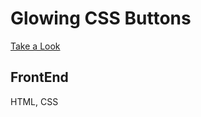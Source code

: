 # Glowing CSS Buttons

[Take a Look](https://skshadab1234.github.io/Glowing-CSS-Buttons/)

## FrontEnd
HTML, CSS
